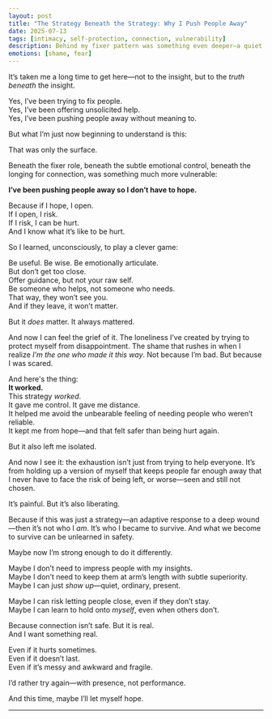 ```yaml
---
layout: post
title: "The Strategy Beneath the Strategy: Why I Push People Away"
date: 2025-07-13
tags: [intimacy, self-protection, connection, vulnerability]
description: Behind my fixer pattern was something even deeper—a quiet strategy to avoid the hope of connection, and the pain of it not lasting.
emotions: [shame, fear]
---
```


It’s taken me a long time to get here—not to the insight, but to the *truth beneath* the insight.

Yes, I’ve been trying to fix people.  
Yes, I’ve been offering unsolicited help.  
Yes, I’ve been pushing people away without meaning to.

But what I’m just now beginning to understand is this:

That was only the surface.

Beneath the fixer role, beneath the subtle emotional control, beneath the longing for connection, was something much more vulnerable:

**I’ve been pushing people away so I don’t have to hope.**

Because if I hope, I open.  
If I open, I risk.  
If I risk, I can be hurt.  
And I know what it’s like to be hurt.

So I learned, unconsciously, to play a clever game:

Be useful. Be wise. Be emotionally articulate.  
But don’t get too close.  
Offer guidance, but not your raw self.  
Be someone who helps, not someone who needs.  
That way, they won’t see you.  
And if they leave, it won’t matter.

But it *does* matter. It always mattered.

And now I can feel the grief of it. The loneliness I’ve created by trying to protect myself from disappointment. The shame that rushes in when I realize *I’m the one who made it this way*. Not because I’m bad. But because I was scared.

And here's the thing:  
**It worked.**  
This strategy *worked*.  
It gave me control. It gave me distance.  
It helped me avoid the unbearable feeling of needing people who weren’t reliable.  
It kept me from hope—and that felt safer than being hurt again.

But it also left me isolated.

And now I see it: the exhaustion isn’t just from trying to help everyone. It’s from holding up a version of myself that keeps people far enough away that I never have to face the risk of being left, or worse—seen and still not chosen.

It’s painful. But it’s also liberating.

Because if this was just a strategy—an adaptive response to a deep wound—then it’s not who I *am*. It’s who I became to survive. And what we become to survive can be unlearned in safety.

Maybe now I’m strong enough to do it differently.

Maybe I don’t need to impress people with my insights.  
Maybe I don’t need to keep them at arm’s length with subtle superiority.  
Maybe I can just *show up*—quiet, ordinary, present.

Maybe I can risk letting people close, even if they don’t stay.  
Maybe I can learn to hold onto *myself*, even when others don’t.

Because connection isn’t safe. But it is real.  
And I want something real.

Even if it hurts sometimes.  
Even if it doesn’t last.  
Even if it’s messy and awkward and fragile.

I’d rather try again—with presence, not performance.

And this time, maybe I’ll let myself hope.


---